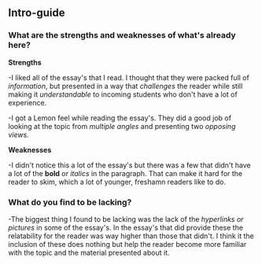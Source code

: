 ## Intro-guide

### What are the strengths and weaknesses of what's already here?

**Strengths**

-I liked all of the essay's that I read. I thought that they were packed full of _information_, but presented in a way that _challenges_ the reader while still making it _understandable_ to incoming students who don't have a lot of experience. 

-I got a Lemon feel while reading the essay's. They did a good job of looking at the topic from _multiple angles_ and presenting two _opposing views._

**Weaknesses**

-I didn't notice this a lot of the essay's but there was a few that didn't have a lot of the **bold** or _italics_ in the paragraph. That can make it hard for the reader to skim, which a lot of younger, freshamn readers like to do. 

### What do you find to be lacking?

-The biggest thing I found to be lacking was the lack of the _hyperlinks or pictures_ in some of the essay's. In  the essay's that did provide these the relatability for the reader was way higher than those that didn't. I think it the inclusion of these does nothing but help the reader become more familiar with the topic and the material presented about it. 

